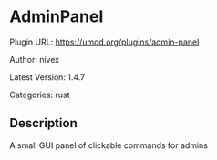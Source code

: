 # AdminPanel

Plugin URL: https://umod.org/plugins/admin-panel

Author: nivex

Latest Version: 1.4.7

Categories: rust

## Description

A small GUI panel of clickable commands for admins
